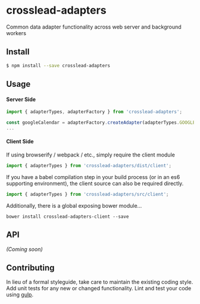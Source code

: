 # crosslead-adapters
Common data adapter functionality across web server and background workers


## Install

```bash
$ npm install --save crosslead-adapters
```


## Usage

#### Server Side

```javascript
import { adapterTypes, adapterFactory } from 'crosslead-adapters';

const googleCalendar = adapterFactory.createAdapter(adapterTypes.GOOGLE_CALENDAR);
...
```

#### Client Side

If using browserify / webpack / etc., simply require the client module
```javascript
import { adapterTypes } from 'crosslead-adapters/dist/client';
```

If you have a babel compilation step in your build process (or in an es6 supporting environment), the client source can also be required directly.
```javascript
import { adapterTypes } from 'crosslead-adapters/src/client';
```

Additionally, there is a global exposing bower module...
```shell
bower install crosslead-adapters-client --save
```

## API

_(Coming soon)_


## Contributing

In lieu of a formal styleguide, take care to maintain the existing coding style. Add unit tests for any new or changed functionality. Lint and test your code using [gulp](http://gulpjs.com/).

